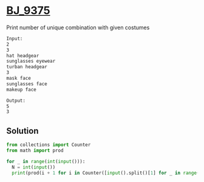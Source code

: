 # [BJ_9375](https://acmicpc.net/problem/9375)

Print number of unique combination with given costumes

```txt
Input:
2
3
hat headgear
sunglasses eyewear
turban headgear
3
mask face
sunglasses face
makeup face

Output:
5
3
```

## Solution

```py
from collections import Counter
from math import prod

for _ in range(int(input())):
  N = int(input())
  print(prod(i + 1 for i in Counter([input().split()[1] for _ in range(N)]).values()) - 1)
```

